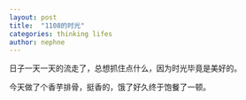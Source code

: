 ```yaml
---
layout: post
title:  "1108的时光"
categories: thinking lifes
author: nephne
---
```

日子一天一天的流走了，总想抓住点什么，因为时光毕竟是美好的。

<!--more-->
今天做了个香芋排骨，挺香的，饿了好久终于饱餐了一顿。
